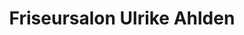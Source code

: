 ---
title: "Friseursalon Ulrike Ahlden"
url: /walsrode/friseursalon-ulrike-ahlden/
shop: Friseur
---